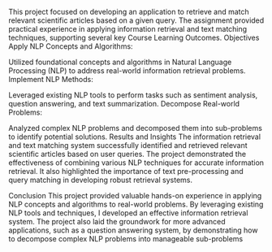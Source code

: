 This project focused on developing an application to retrieve and match relevant scientific articles based on a given query. The assignment provided practical experience in applying information retrieval and text matching techniques, supporting several key Course Learning Outcomes.
Objectives
Apply NLP Concepts and Algorithms:

Utilized foundational concepts and algorithms in Natural Language Processing (NLP) to address real-world information retrieval problems.
Implement NLP Methods:

Leveraged existing NLP tools to perform tasks such as sentiment analysis, question answering, and text summarization.
Decompose Real-world Problems:

Analyzed complex NLP problems and decomposed them into sub-problems to identify potential solutions.
Results and Insights
The information retrieval and text matching system successfully identified and retrieved relevant scientific articles based on user queries. The project demonstrated the effectiveness of combining various NLP techniques for accurate information retrieval. It also highlighted the importance of text pre-processing and query matching in developing robust retrieval systems.

Conclusion
This project provided valuable hands-on experience in applying NLP concepts and algorithms to real-world problems. By leveraging existing NLP tools and techniques, I developed an effective information retrieval system. The project also laid the groundwork for more advanced applications, such as a question answering system, by demonstrating how to decompose complex NLP problems into manageable sub-problems

